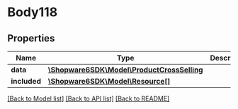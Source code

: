 # Body118

## Properties
Name | Type | Description | Notes
------------ | ------------- | ------------- | -------------
**data** | [**\Shopware6SDK\Model\ProductCrossSelling**](ProductCrossSelling.md) |  | [optional] 
**included** | [**\Shopware6SDK\Model\Resource[]**](Resource.md) |  | [optional] 

[[Back to Model list]](../../README.md#documentation-for-models) [[Back to API list]](../../README.md#documentation-for-api-endpoints) [[Back to README]](../../README.md)

